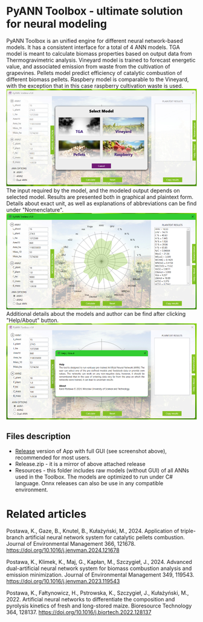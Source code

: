 # PyANN Toolbox - ultimate solution for neural modeling
PyANN Toolbox is an unified engine for different neural network-based models. It has a consistent interface for a total of 4 ANN models. TGA model is meant to calculate biomass properties based on output data from Thermogravimetric analysis. Vineyard model is trained to forecast energetic value, and associated emission from waste from the cultivation of grapevines. Pellets model predict efficiency of catalytic combustion of different biomass pellets. Raspbery model is comparable to the Vineyard, with the exception that in this case raspberry cultivation waste is used.
![App GUI1](Screenshot_GUI_Toolbox.png?raw=true "PyANN Toolbox - Selection Screen")
The input required by the model, and the modeled output depends on selected model. Results are presented both in graphical and plaintext form. Details about exact unit, as well as explanations of abbreviations can be find under "Nomenclature".
![App GUI2](Screenshot_GUI_Toolbox2.png?raw=true "PyANN Toolbox - Calculation Results")
Additional details about the models and author can be find after clicking "Help/About" button.
![App GUI3](Screenshot_GUI_Toolbox3.png?raw=true "PyANN Toolbox - About Window")

## Files description
* [Release](https://github.com/kar-pos/PyANN_Toolbox/releases) version of App with full GUI (see screenshot above), recommended for most users.
* Release.zip - it is a mirror of above attached release
* Resources - this folder includes raw models (without GUI) of all ANNs used in the Toolbox. The models are optimized to run under C# language. Onnx releases can also be use in any compatible environment.

# Related articles
Postawa, K., Gaze, B., Knutel, B., Kułażyński, M., 2024. Application of triple-branch artificial neural network system for catalytic pellets combustion. Journal of Environmental Management 366, 121678. https://doi.org/10.1016/j.jenvman.2024.121678

Postawa, K., Klimek, K., Maj, G., Kapłan, M., Szczygieł, J., 2024. Advanced dual-artificial neural network system for biomass combustion analysis and emission minimization. Journal of Environmental Management 349, 119543. https://doi.org/10.1016/j.jenvman.2023.119543

Postawa, K., Fałtynowicz, H., Pstrowska, K., Szczygieł, J., Kułażyński, M., 2022. Artificial neural networks to differentiate the composition and pyrolysis kinetics of fresh and long-stored maize. Bioresource Technology 364, 128137. https://doi.org/10.1016/j.biortech.2022.128137
